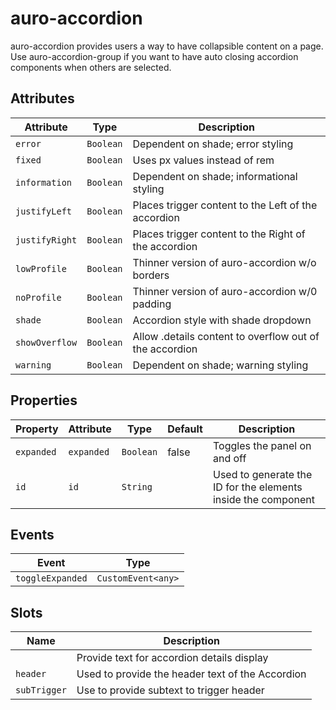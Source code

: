 # auro-accordion

auro-accordion provides users a way to have collapsible content on a page.
Use auro-accordion-group if you want to have auto closing accordion components when others are selected.

## Attributes

| Attribute      | Type      | Description                                      |
|----------------|-----------|--------------------------------------------------|
| `error`        | `Boolean` | Dependent on shade; error styling                |
| `fixed`        | `Boolean` | Uses px values instead of rem                    |
| `information`  | `Boolean` | Dependent on shade; informational styling        |
| `justifyLeft`  | `Boolean` | Places trigger content to the Left of the accordion |
| `justifyRight` | `Boolean` | Places trigger content to the Right of the accordion |
| `lowProfile`   | `Boolean` | Thinner version of auro-accordion w/o borders    |
| `noProfile`    | `Boolean` | Thinner version of auro-accordion w/0 padding    |
| `shade`        | `Boolean` | Accordion style with shade dropdown              |
| `showOverflow` | `Boolean` | Allow .details content to overflow out of the accordion |
| `warning`      | `Boolean` | Dependent on shade; warning styling              |

## Properties

| Property   | Attribute  | Type      | Default | Description                                      |
|------------|------------|-----------|---------|--------------------------------------------------|
| `expanded` | `expanded` | `Boolean` | false   | Toggles the panel on and off                     |
| `id`       | `id`       | `String`  |         | Used to generate the ID for the elements inside the component |

## Events

| Event            | Type               |
|------------------|--------------------|
| `toggleExpanded` | `CustomEvent<any>` |

## Slots

| Name         | Description                                      |
|--------------|--------------------------------------------------|
|              | Provide text for accordion details display       |
| `header`     | Used to provide the header text of the Accordion |
| `subTrigger` | Use to provide subtext to trigger header         |
